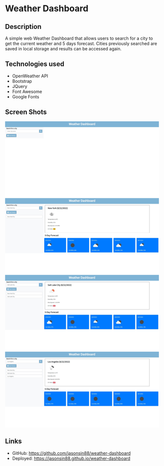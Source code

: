 # Weather Dashboard

## Description
A simple web Weather Dashboard that allows users to search for a city to get the current weather and 5 days forecast. Cities previously searched are saved in local storage and results can be accessed again.

## Technologies used
- OpenWeather API
- Bootstrap
- JQuery
- Font Awesome
- Google Fonts

## Screen Shots
![Homepage](./assets/images/homepage.JPG)
![Search1](./assets/images/search1.JPG)
![Search2](./assets/images/search2.JPG)
![Search3](./assets/images/search3.JPG)

## Links
- GitHub: https://github.com/jasonsin88/weather-dashboard
- Deployed: https://jasonsin88.github.io/weather-dashboard
